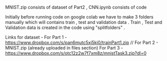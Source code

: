 MNIST.zip consists of dataset of Part2 , CNN.ipynb consists of code

Initially before running code on google colab we have to make 3 folders manually which will contains train , test and validation data . Train , Test and Validation data is created in the code using "splitfolders" . 

Links for dataset  - 
For Part 1 - https://www.dropbox.com/s/pan6mutc5xj5kj0/trainPart1.zip //
For Part 2 - MNIST.zip (already uploaded in files section)
For Part 3 - https://www.dropbox.com/s/otc12z2w7f7xm8z/mnistTask3.zip?dl=0
